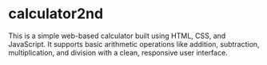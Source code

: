 # calculator2nd
This is a simple web-based calculator built using HTML, CSS, and JavaScript. It supports basic arithmetic operations like addition, subtraction, multiplication, and division with a clean, responsive user interface.
